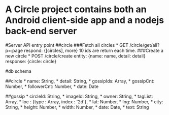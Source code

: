 # A Circle project contains both an Android client-side app and a nodejs back-end server

#Server API entry point
##circle
###Fetch all circles
	*	GET /circle/get/all?p=:page
respond: {[circles], more}
10 ids are return each time.
###Create a new circle
	*	POST /circle/create
entity: {name: name, detail: detail}
response: {circle: circle}

#db schema

##circle
	*	name: String,
	*	detail: String,
	*	gossipIds: Array,
	*	gossipCnt: Number,
	*	followerCnt: Number,
	*	date: Date

##gossip
	*	circleId: String,
	*	imageId: String,
	*	owner: String,
	*	tagList: Array,
	*	loc : {type : Array, index : '2d'},
	*	lat: Number,
	*	lng: Number,
	*	city: String,
	*	height: Number,
	*	width: Number,
	*	date: Date,
	*	text: String

